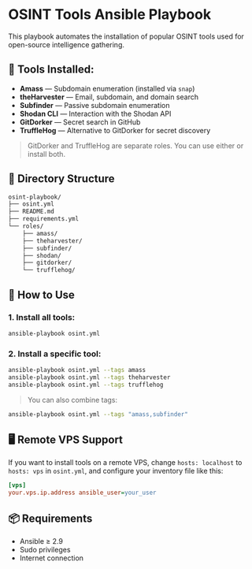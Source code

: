 # OSINT Tools Ansible Playbook

This playbook automates the installation of popular OSINT tools used for open-source intelligence gathering.

## 🔧 Tools Installed:

- **Amass** — Subdomain enumeration (installed via `snap`)
- **theHarvester** — Email, subdomain, and domain search
- **Subfinder** — Passive subdomain enumeration
- **Shodan CLI** — Interaction with the Shodan API
- **GitDorker** — Secret search in GitHub
- **TruffleHog** — Alternative to GitDorker for secret discovery

> GitDorker and TruffleHog are separate roles. You can use either or install both.

## 📂 Directory Structure

```bash
osint-playbook/
├── osint.yml
├── README.md
├── requirements.yml
└── roles/
    ├── amass/
    ├── theharvester/
    ├── subfinder/
    ├── shodan/
    ├── gitdorker/
    └── trufflehog/
```

## 🚀 How to Use

### 1. Install all tools:

```bash
ansible-playbook osint.yml
```

### 2. Install a specific tool:

```bash
ansible-playbook osint.yml --tags amass
ansible-playbook osint.yml --tags theharvester
ansible-playbook osint.yml --tags trufflehog
```

> You can also combine tags:

```bash
ansible-playbook osint.yml --tags "amass,subfinder"
```

## 🖥 Remote VPS Support

If you want to install tools on a remote VPS, change `hosts: localhost` to `hosts: vps` in `osint.yml`, and configure your inventory file like this:

```ini
[vps]
your.vps.ip.address ansible_user=your_user
```

## 📦 Requirements

- Ansible ≥ 2.9
- Sudo privileges
- Internet connection
